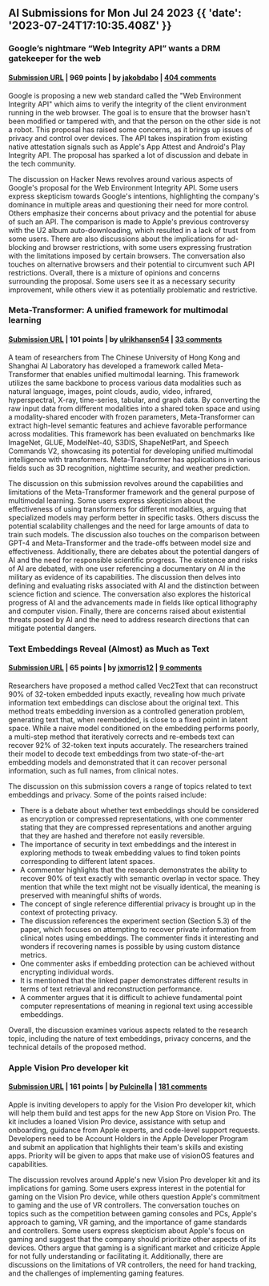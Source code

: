 ## AI Submissions for Mon Jul 24 2023 {{ 'date': '2023-07-24T17:10:35.408Z' }}

### Google’s nightmare “Web Integrity API” wants a DRM gatekeeper for the web

#### [Submission URL](https://arstechnica.com/gadgets/2023/07/googles-web-integrity-api-sounds-like-drm-for-the-web/) | 969 points | by [jakobdabo](https://news.ycombinator.com/user?id=jakobdabo) | [404 comments](https://news.ycombinator.com/item?id=36854114)

Google is proposing a new web standard called the "Web Environment Integrity API" which aims to verify the integrity of the client environment running in the web browser. The goal is to ensure that the browser hasn't been modified or tampered with, and that the person on the other side is not a robot. This proposal has raised some concerns, as it brings up issues of privacy and control over devices. The API takes inspiration from existing native attestation signals such as Apple's App Attest and Android's Play Integrity API. The proposal has sparked a lot of discussion and debate in the tech community.

The discussion on Hacker News revolves around various aspects of Google's proposal for the Web Environment Integrity API. Some users express skepticism towards Google's intentions, highlighting the company's dominance in multiple areas and questioning their need for more control. Others emphasize their concerns about privacy and the potential for abuse of such an API. The comparison is made to Apple's previous controversy with the U2 album auto-downloading, which resulted in a lack of trust from some users. There are also discussions about the implications for ad-blocking and browser restrictions, with some users expressing frustration with the limitations imposed by certain browsers. The conversation also touches on alternative browsers and their potential to circumvent such API restrictions. Overall, there is a mixture of opinions and concerns surrounding the proposal. Some users see it as a necessary security improvement, while others view it as potentially problematic and restrictive.

### Meta-Transformer: A unified framework for multimodal learning

#### [Submission URL](https://kxgong.github.io/meta_transformer/) | 101 points | by [ulrikhansen54](https://news.ycombinator.com/user?id=ulrikhansen54) | [33 comments](https://news.ycombinator.com/item?id=36851505)

A team of researchers from The Chinese University of Hong Kong and Shanghai AI Laboratory has developed a framework called Meta-Transformer that enables unified multimodal learning. This framework utilizes the same backbone to process various data modalities such as natural language, images, point clouds, audio, video, infrared, hyperspectral, X-ray, time-series, tabular, and graph data. By converting the raw input data from different modalities into a shared token space and using a modality-shared encoder with frozen parameters, Meta-Transformer can extract high-level semantic features and achieve favorable performance across modalities. This framework has been evaluated on benchmarks like ImageNet, GLUE, ModelNet-40, S3DIS, ShapeNetPart, and Speech Commands V2, showcasing its potential for developing unified multimodal intelligence with transformers. Meta-Transformer has applications in various fields such as 3D recognition, nighttime security, and weather prediction.

The discussion on this submission revolves around the capabilities and limitations of the Meta-Transformer framework and the general purpose of multimodal learning. Some users express skepticism about the effectiveness of using transformers for different modalities, arguing that specialized models may perform better in specific tasks. Others discuss the potential scalability challenges and the need for large amounts of data to train such models. The discussion also touches on the comparison between GPT-4 and Meta-Transformer and the trade-offs between model size and effectiveness. Additionally, there are debates about the potential dangers of AI and the need for responsible scientific progress. The existence and risks of AI are debated, with one user referencing a documentary on AI in the military as evidence of its capabilities. The discussion then delves into defining and evaluating risks associated with AI and the distinction between science fiction and science. The conversation also explores the historical progress of AI and the advancements made in fields like optical lithography and computer vision. Finally, there are concerns raised about existential threats posed by AI and the need to address research directions that can mitigate potential dangers.

### Text Embeddings Reveal (Almost) as Much as Text

#### [Submission URL](https://openreview.net/forum?id=wK7wUdiM5g0) | 65 points | by [jxmorris12](https://news.ycombinator.com/user?id=jxmorris12) | [9 comments](https://news.ycombinator.com/item?id=36851930)

Researchers have proposed a method called Vec2Text that can reconstruct 90% of 32-token embedded inputs exactly, revealing how much private information text embeddings can disclose about the original text. This method treats embedding inversion as a controlled generation problem, generating text that, when reembedded, is close to a fixed point in latent space. While a naive model conditioned on the embedding performs poorly, a multi-step method that iteratively corrects and re-embeds text can recover 92% of 32-token text inputs accurately. The researchers trained their model to decode text embeddings from two state-of-the-art embedding models and demonstrated that it can recover personal information, such as full names, from clinical notes.

The discussion on this submission covers a range of topics related to text embeddings and privacy. Some of the points raised include:

- There is a debate about whether text embeddings should be considered as encryption or compressed representations, with one commenter stating that they are compressed representations and another arguing that they are hashed and therefore not easily reversible.
- The importance of security in text embeddings and the interest in exploring methods to tweak embedding values to find token points corresponding to different latent spaces.
- A commenter highlights that the research demonstrates the ability to recover 90% of text exactly with semantic overlap in vector space. They mention that while the text might not be visually identical, the meaning is preserved with meaningful shifts of words.
- The concept of single reference differential privacy is brought up in the context of protecting privacy.
- The discussion references the experiment section (Section 5.3) of the paper, which focuses on attempting to recover private information from clinical notes using embeddings. The commenter finds it interesting and wonders if recovering names is possible by using custom distance metrics.
- One commenter asks if embedding protection can be achieved without encrypting individual words.
- It is mentioned that the linked paper demonstrates different results in terms of text retrieval and reconstruction performance.
- A commenter argues that it is difficult to achieve fundamental point computer representations of meaning in regional text using accessible embeddings.

Overall, the discussion examines various aspects related to the research topic, including the nature of text embeddings, privacy concerns, and the technical details of the proposed method.

### Apple Vision Pro developer kit

#### [Submission URL](https://developer.apple.com/visionos/developer-kit/) | 161 points | by [Pulcinella](https://news.ycombinator.com/user?id=Pulcinella) | [181 comments](https://news.ycombinator.com/item?id=36851535)

Apple is inviting developers to apply for the Vision Pro developer kit, which will help them build and test apps for the new App Store on Vision Pro. The kit includes a loaned Vision Pro device, assistance with setup and onboarding, guidance from Apple experts, and code-level support requests. Developers need to be Account Holders in the Apple Developer Program and submit an application that highlights their team's skills and existing apps. Priority will be given to apps that make use of visionOS features and capabilities.

The discussion revolves around Apple's new Vision Pro developer kit and its implications for gaming. Some users express interest in the potential for gaming on the Vision Pro device, while others question Apple's commitment to gaming and the use of VR controllers. The conversation touches on topics such as the competition between gaming consoles and PCs, Apple's approach to gaming, VR gaming, and the importance of game standards and controllers. Some users express skepticism about Apple's focus on gaming and suggest that the company should prioritize other aspects of its devices. Others argue that gaming is a significant market and criticize Apple for not fully understanding or facilitating it. Additionally, there are discussions on the limitations of VR controllers, the need for hand tracking, and the challenges of implementing gaming features.

